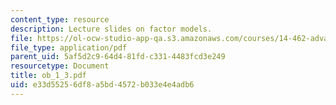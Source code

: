 ```yaml
---
content_type: resource
description: Lecture slides on factor models.
file: https://ol-ocw-studio-app-qa.s3.amazonaws.com/courses/14-462-advanced-macroeconomics-ii-spring-2007/e33d55256df8a5bd4572b033e4e4adb6_ob_1_3.pdf
file_type: application/pdf
parent_uid: 5af5d2c9-64d4-81fd-c331-4483fcd3e249
resourcetype: Document
title: ob_1_3.pdf
uid: e33d5525-6df8-a5bd-4572-b033e4e4adb6
---
```

